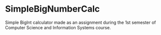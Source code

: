 # SimpleBigNumberCalc
Simple BigInt calculator made as an assignment during the 1st semester of Computer Science and Information Systems course.
